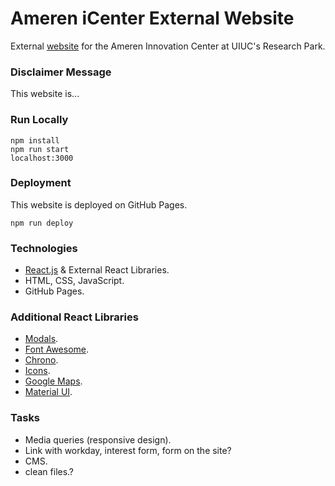 # Ameren iCenter External Website

External [website](https://amerenicenter.github.io/) for the Ameren Innovation Center at UIUC's Research Park.

### Disclaimer Message

This website is...

### Run Locally

```
npm install
npm run start
localhost:3000
```

### Deployment

This website is deployed on GitHub Pages.

```
npm run deploy

```

### Technologies

- [React.js](https://reactjs.org/) & External React Libraries.
- HTML, CSS, JavaScript.
- GitHub Pages.

### Additional React Libraries

- [Modals](https://www.npmjs.com/package/react-modal).
- [Font Awesome](https://fontawesome.com/v5/docs/web/use-with/react).
- [Chrono](https://github.com/prabhuignoto/react-chrono#scrollable).
- [Icons](https://react-icons.github.io/react-icons).
- [Google Maps](https://www.npmjs.com/package/@googlemaps/react-wrapper).
- [Material UI](https://mui.com/).

### Tasks

- Media queries (responsive design).
- Link with workday, interest form, form on the site?
- CMS.
- clean files.?
